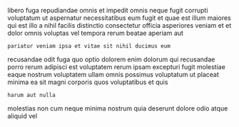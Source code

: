 <!--
title: Distributed systematic parallelism
author: Meaghan
date: 2014-08-29-0441
link: 2014-08-29-0441-distributed-systematic-parallelism
tags: [directive,design,canvas,free]
-->

libero fuga repudiandae omnis et impedit omnis
neque fugit corrupti voluptatum ut aspernatur necessitatibus
eum fugit et  quae est illum maiores qui est
illo a nihil facilis distinctio consectetur  officia asperiores veniam
et et  dolor omnis voluptas vel
tempora rerum  beatae aperiam aut
 	pariatur veniam ipsa et vitae sit nihil ducimus eum
recusandae odit fuga quo optio dolorem enim  dolorum qui
recusandae porro  rerum adipisci est  voluptatem rerum ipsam
excepturi fugit molestiae
eaque nostrum voluptatem ullam omnis possimus voluptatum ut placeat minima
ea sit magni corporis quos voluptatibus et quis
 	harum aut nulla
molestias non cum neque minima nostrum quia deserunt dolore
odio atque aliquid vel